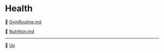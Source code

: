 # Health


📄 [GymRoutine.md](GymRoutine.md)

📄 [Nutrition.md](Nutrition.md)

---
🔺 [Up](../index.md)